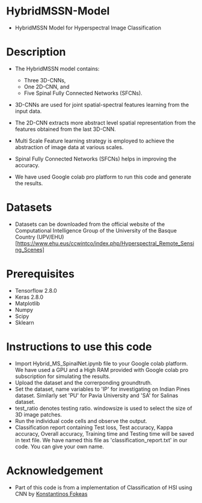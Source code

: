# HybridMSSN-Model

* HybridMSSN Model for Hyperspectral Image Classification

**Description**
======

* The HybridMSSN model contains:
    * Three 3D-CNNs, 
    * One 2D-CNN, and 
    * Five Spinal Fully Connected Networks (SFCNs). 

* 3D-CNNs are used for joint spatial-spectral features learning from the input data.
* The 2D-CNN extracts more abstract level spatial representation from the features obtained from the last 3D-CNN.
* Multi Scale Feature learning strategy is employed to achieve the abstraction of image data at various scales.
* Spinal Fully Connected Networks (SFCNs) helps in improving the accuracy.
* We have used Google colab pro platform to run this code and generate the results.

# Datasets 

* Datasets can be downloaded from the official website of the Computational Intelligence Group of the University of the Basque Country (UPV/EHU) [https://www.ehu.eus/ccwintco/index.php/Hyperspectral_Remote_Sensing_Scenes]


# Prerequisites

*  Tensorflow 2.8.0
*  Keras 2.8.0
*  Matplotlib
*  Numpy
*  Scipy
*  Sklearn

# Instructions to use this code

* Import Hybrid_MS_SpinalNet.ipynb file to your Google colab platform. We have used a GPU and a High RAM provided with Google colab pro subscription for simulating the results. 
* Upload the dataset and the correrponding groundtruth.
* Set the dataset, name variables to 'IP' for investigating on Indian Pines dataset. Similarly set 'PU' for Pavia University and 'SA' for Salinas dataset.
*  test_ratio denotes testing ratio. windowsize is used to select the size of 3D image patches.
* Run the individual code cells and observe the output.
* Classification report containing Test loss, Test accuracy, Kappa accuracy, Overall accuracy, Training time and Testing time will be saved in text file. We have named this file as 'classification_report.txt' in our code. You can give your own name.

# Acknowledgement
* Part of this code is from a implementation of Classification of HSI using CNN by [Konstantinos Fokeas](https://github.com/KonstantinosF/Classification-of-Hyperspectral-Image)



